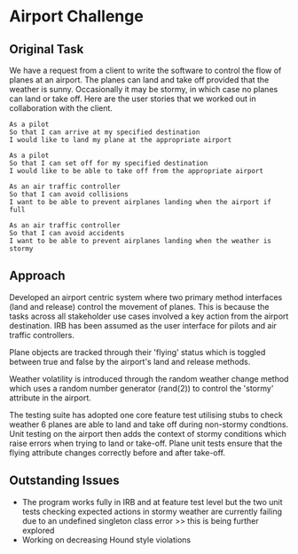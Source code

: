 Airport Challenge
=================

Original Task
-----

We have a request from a client to write the software to control the flow of planes at an airport. The planes can land and take off provided that the weather is sunny. Occasionally it may be stormy, in which case no planes can land or take off.  Here are the user stories that we worked out in collaboration with the client.

```
As a pilot
So that I can arrive at my specified destination
I would like to land my plane at the appropriate airport

As a pilot
So that I can set off for my specified destination
I would like to be able to take off from the appropriate airport

As an air traffic controller
So that I can avoid collisions
I want to be able to prevent airplanes landing when the airport if full

As an air traffic controller
So that I can avoid accidents
I want to be able to prevent airplanes landing when the weather is stormy
```

Approach
-----

Developed an airport centric system where two primary method interfaces (land and release) control the movement of planes. This is because the tasks across all stakeholder use cases involved a key action from the airport destination.
IRB has been assumed as the user interface for pilots and air traffic controllers.

Plane objects are tracked through their 'flying' status which is toggled between true and false by the airport's land and release methods.

Weather volatility is introduced through the random weather change method which uses a random number generator (rand(2)) to control the 'stormy' attribute in the airport.

The testing suite has adopted one core feature test utilising stubs to check weather 6 planes are able to land and take off during non-stormy condtions.
Unit testing on the airport then adds the context of stormy conditions which raise errors when trying to land or take-off.
Plane unit tests ensure that the flying attribute changes correctly before and after take-off.


Outstanding Issues
-----

* The program works fully in IRB and at feature test level but the two unit tests checking expected actions in stormy weather are currently failing due to an undefined singleton class error >> this is being further explored
* Working on decreasing Hound style violations

